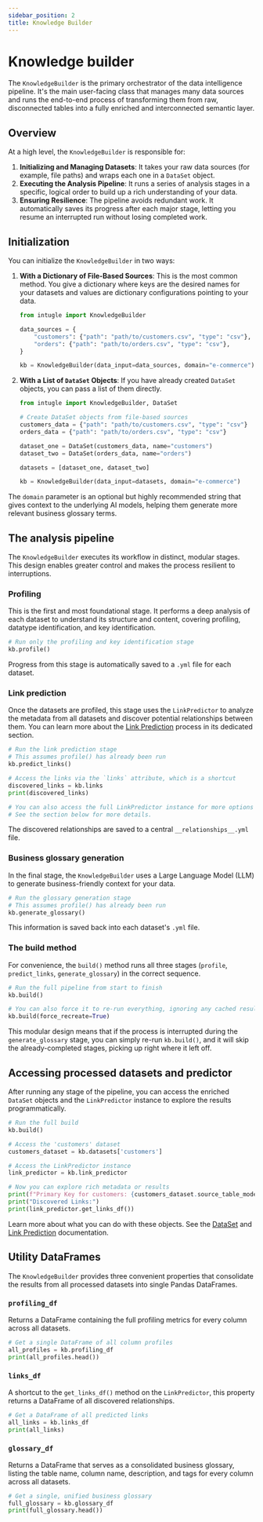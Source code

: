 ```yaml
---
sidebar_position: 2
title: Knowledge Builder
---
```


# Knowledge builder

The `KnowledgeBuilder` is the primary orchestrator of the data intelligence pipeline. It's the main user-facing class that manages many data sources and runs the end-to-end process of transforming them from raw, disconnected tables into a fully enriched and interconnected semantic layer.

## Overview

At a high level, the `KnowledgeBuilder` is responsible for:

1.  **Initializing and Managing Datasets**: It takes your raw data sources (for example, file paths) and wraps each one in a `DataSet` object.
2.  **Executing the Analysis Pipeline**: It runs a series of analysis stages in a specific, logical order to build up a rich understanding of your data.
3.  **Ensuring Resilience**: The pipeline avoids redundant work. It automatically saves its progress after each major stage, letting you resume an interrupted run without losing completed work.

## Initialization

You can initialize the `KnowledgeBuilder` in two ways:

1.  **With a Dictionary of File-Based Sources**: This is the most common method. You give a dictionary where keys are the desired names for your datasets and values are dictionary configurations pointing to your data.

    ```python
    from intugle import KnowledgeBuilder

    data_sources = {
        "customers": {"path": "path/to/customers.csv", "type": "csv"},
        "orders": {"path": "path/to/orders.csv", "type": "csv"},
    }

    kb = KnowledgeBuilder(data_input=data_sources, domain="e-commerce")
    ```

2.  **With a List of `DataSet` Objects**: If you have already created `DataSet` objects, you can pass a list of them directly.

    ```python
    from intugle import KnowledgeBuilder, DataSet

    # Create DataSet objects from file-based sources
    customers_data = {"path": "path/to/customers.csv", "type": "csv"}
    orders_data = {"path": "path/to/orders.csv", "type": "csv"}
    
    dataset_one = DataSet(customers_data, name="customers")
    dataset_two = DataSet(orders_data, name="orders")

    datasets = [dataset_one, dataset_two]

    kb = KnowledgeBuilder(data_input=datasets, domain="e-commerce")
    ```

The `domain` parameter is an optional but highly recommended string that gives context to the underlying AI models, helping them generate more relevant business glossary terms.

## The analysis pipeline

The `KnowledgeBuilder` executes its workflow in distinct, modular stages. This design enables greater control and makes the process resilient to interruptions.

### Profiling

This is the first and most foundational stage. It performs a deep analysis of each dataset to understand its structure and content, covering profiling, datatype identification, and key identification.

```python
# Run only the profiling and key identification stage
kb.profile()
```

Progress from this stage is automatically saved to a `.yml` file for each dataset.

### Link prediction

Once the datasets are profiled, this stage uses the `LinkPredictor` to analyze the metadata from all datasets and discover potential relationships between them. You can learn more about the [Link Prediction](./link-prediction.md) process in its dedicated section.

```python
# Run the link prediction stage
# This assumes profile() has already been run
kb.predict_links()

# Access the links via the `links` attribute, which is a shortcut
discovered_links = kb.links
print(discovered_links)

# You can also access the full LinkPredictor instance for more options
# See the section below for more details.
```

The discovered relationships are saved to a central `__relationships__.yml` file.

### Business glossary generation

In the final stage, the `KnowledgeBuilder` uses a Large Language Model (LLM) to generate business-friendly context for your data.

```python
# Run the glossary generation stage
# This assumes profile() has already been run
kb.generate_glossary()
```

This information is saved back into each dataset's `.yml` file.

### The build method

For convenience, the `build()` method runs all three stages (`profile`, `predict_links`, `generate_glossary`) in the correct sequence.

```python
# Run the full pipeline from start to finish
kb.build()

# You can also force it to re-run everything, ignoring any cached results
kb.build(force_recreate=True)
```

This modular design means that if the process is interrupted during the `generate_glossary` stage, you can simply re-run `kb.build()`, and it will skip the already-completed stages, picking up right where it left off.

## Accessing processed datasets and predictor

After running any stage of the pipeline, you can access the enriched `DataSet` objects and the `LinkPredictor` instance to explore the results programmatically.

```python
# Run the full build
kb.build()

# Access the 'customers' dataset
customers_dataset = kb.datasets['customers']

# Access the LinkPredictor instance
link_predictor = kb.link_predictor

# Now you can explore rich metadata or results
print(f"Primary Key for customers: {customers_dataset.source_table_model.description}")
print("Discovered Links:")
print(link_predictor.get_links_df())
```

Learn more about what you can do with these objects. See the [DataSet](./dataset.md) and [Link Prediction](./link-prediction.md) documentation.

## Utility DataFrames

The `KnowledgeBuilder` provides three convenient properties that consolidate the results from all processed datasets into single Pandas DataFrames.

### `profiling_df`

Returns a DataFrame containing the full profiling metrics for every column across all datasets.

```python
# Get a single DataFrame of all column profiles
all_profiles = kb.profiling_df
print(all_profiles.head())
```

### `links_df`

A shortcut to the `get_links_df()` method on the `LinkPredictor`, this property returns a DataFrame of all discovered relationships.

```python
# Get a DataFrame of all predicted links
all_links = kb.links_df
print(all_links)
```

### `glossary_df`

Returns a DataFrame that serves as a consolidated business glossary, listing the table name, column name, description, and tags for every column across all datasets.

```python
# Get a single, unified business glossary
full_glossary = kb.glossary_df
print(full_glossary.head())
```